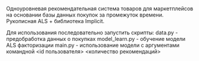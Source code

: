 Одноуровневая рекомендательная система товаров для маркетплейсов на основании базы данных покупок за промежуток времени. Рукописная ALS + библиотека Implicit.

Для использования последовательно запустить скрипты:
    data.py  - предобработка данных о покупках
    model_learn.py - обучение модели ALS факторизации
    main.py - использование модели с аргументами командной <id пользователя> <количество рекомендаций>